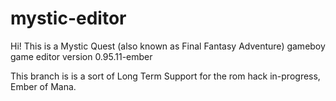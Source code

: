 # mystic-editor

Hi! This is a Mystic Quest (also known as Final Fantasy Adventure) gameboy game editor version 0.95.11-ember

This branch is is a sort of Long Term Support for the rom hack in-progress, Ember of Mana.

